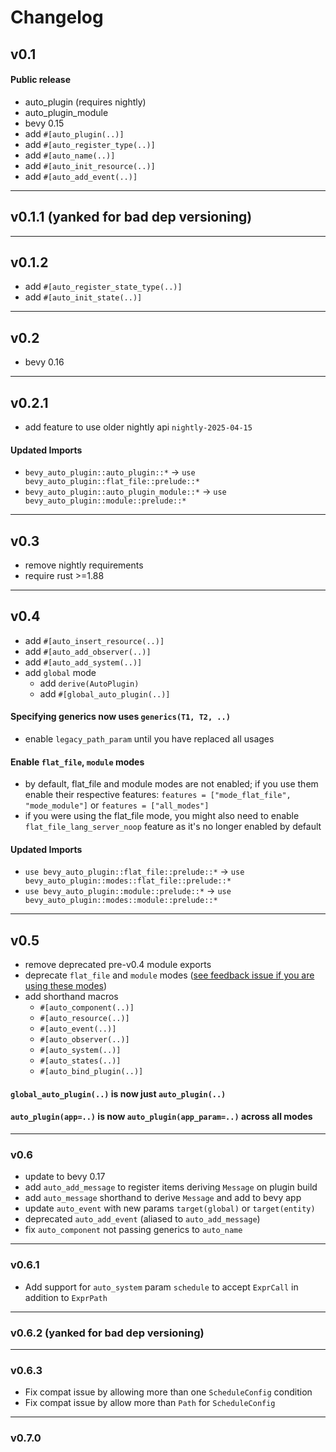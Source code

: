 # Changelog

## v0.1

#### Public release
- auto_plugin (requires nightly)
- auto_plugin_module
- bevy 0.15
- add `#[auto_plugin(..)]`
- add `#[auto_register_type(..)]`
- add `#[auto_name(..)]`
- add `#[auto_init_resource(..)]`
- add `#[auto_add_event(..)]`

---
## v0.1.1 (yanked for bad dep versioning)

---
## v0.1.2
- add `#[auto_register_state_type(..)]`
- add `#[auto_init_state(..)]`

---
## v0.2

- bevy 0.16

---
## v0.2.1

- add feature to use older nightly api `nightly-2025-04-15`

#### Updated Imports

- `bevy_auto_plugin::auto_plugin::*` -> `use bevy_auto_plugin::flat_file::prelude::*`
- `bevy_auto_plugin::auto_plugin_module::*` -> `use bevy_auto_plugin::module::prelude::*`

---
## v0.3

- remove nightly requirements
- require rust >=1.88

---
## v0.4

- add `#[auto_insert_resource(..)]`
- add `#[auto_add_observer(..)]`
- add `#[auto_add_system(..)]`
- add `global` mode
  - add `derive(AutoPlugin)`
  - add `#[global_auto_plugin(..)]`

#### Specifying generics now uses `generics(T1, T2, ..)`
- enable `legacy_path_param` until you have replaced all usages

#### Enable `flat_file`, `module` modes
- by default, flat_file and module modes are not enabled; if you use them enable their respective features:
  `features = ["mode_flat_file", "mode_module"]` or `features = ["all_modes"]`
- if you were using the flat_file mode, you might also need to enable `flat_file_lang_server_noop` feature as it's no longer enabled by default

#### Updated Imports
- `use bevy_auto_plugin::flat_file::prelude::*` -> `use bevy_auto_plugin::modes::flat_file::prelude::*`
- `use bevy_auto_plugin::module::prelude::*` -> `use bevy_auto_plugin::modes::module::prelude::*`

---
## v0.5
- remove deprecated pre-v0.4 module exports
- deprecate `flat_file` and `module` modes ([see feedback issue if you are using these modes](https://github.com/StrikeForceZero/bevy_auto_plugin/issues/19))
- add shorthand macros
  - `#[auto_component(..)]` 
  - `#[auto_resource(..)]` 
  - `#[auto_event(..)]` 
  - `#[auto_observer(..)]` 
  - `#[auto_system(..)]`
  - `#[auto_states(..)]` 
  - `#[auto_bind_plugin(..)]`

#### `global_auto_plugin(..)` is now just `auto_plugin(..)`

#### `auto_plugin(app=..)` is now `auto_plugin(app_param=..)` across all modes

---
### v0.6
- update to bevy 0.17
- add `auto_add_message` to register items deriving `Message` on plugin build
- add `auto_message` shorthand to derive `Message` and add to bevy app
- update `auto_event` with new params `target(global)` or `target(entity)`
- deprecated `auto_add_event` (aliased to `auto_add_message`)
- fix `auto_component` not passing generics to `auto_name`

---
### v0.6.1
- Add support for `auto_system` param `schedule` to accept `ExprCall` in addition to `ExprPath`

---
### v0.6.2 (yanked for bad dep versioning)

---
### v0.6.3
- Fix compat issue by allowing more than one `ScheduleConfig` condition
- Fix compat issue by allow more than `Path` for `ScheduleConfig`

---
### v0.7.0
